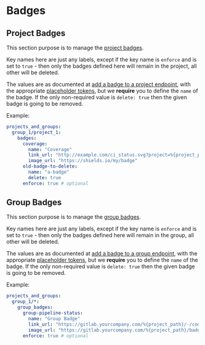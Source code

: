 # Badges

## Project Badges

This section purpose is to manage the [project badges](https://docs.gitlab.com/ee/user/project/badges.html#project-badges).


Key names here are just any labels, except if the key name is `enforce` and is set to `true` - then only the badges defined here will remain in the project, all other will be deleted.


The values are as documented at [add a badge to a project endpoint](https://docs.gitlab.com/ee/api/project_badges.html#add-a-badge-to-a-project), with the appropriate [placeholder tokens](https://docs.gitlab.com/ee/api/project_badges.html#placeholder-tokens), but we **require** you to define the `name` of the badge.
If the only non-required value is `delete: true` then the given badge is going to be removed.

Example:

```yaml
projects_and_groups:
  group_1/project_1:
    badges:
      coverage:
        name: "Coverage"
        link_url: "http://example.com/ci_status.svg?project=%{project_path}&ref=%{default_branch}"
        image_url: "https://shields.io/my/badge"
      old-badge-to-delete:
        name: "a-badge"
        delete: true
      enforce: true # optional
```

## Group Badges

This section purpose is to manage the [group badges](https://docs.gitlab.com/ee/user/project/badges.html#group-badges).


Key names here are just any labels, except if the key name is `enforce` and is set to `true` - then only the badges defined here will remain in the group, all other will be deleted.


The values are as documented at [add a badge to a group endpoint](https://docs.gitlab.com/ee/api/group_badges.html#add-a-badge-to-a-group), with the appropriate [placeholder tokens](https://docs.gitlab.com/ee/api/group_badges.html#placeholder-tokens), but we **require** you to define the `name` of the badge.
If the only non-required value is `delete: true` then the given badge is going to be removed.

Example:

```yaml
projects_and_groups:
  group_1/*:
    group_badges:
      group-pipeline-status:
        name: "Group Badge"
        link_url: "https://gitlab.yourcompany.com/%{project_path}/-/commits/%{default_branch}"
        image_url: "https://gitlab.yourcompany.com/%{project_path}/badges/%{default_branch}/pipeline.svg"
      enforce: true # optional
```
